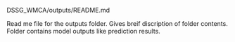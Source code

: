 DSSG_WMCA/outputs/README.md

Read me file for the outputs folder. Gives breif discription of folder contents. 
Folder contains model outputs like prediction results. 
